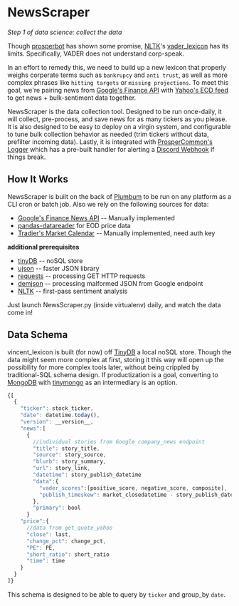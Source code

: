# NewsScraper
_Step 1 of data science: collect the data_

Though [prosperbot](https://github.com/EVEprosper/ProsperUtilities) has shown some promise, [NLTK](http://www.nltk.org/)'s [vader_lexicon](http://www.nltk.org/api/nltk.sentiment.html#module-nltk.sentiment.vader) has its limits.  Specifically, VADER does not understand corp-speak.

In an effort to remedy this, we need to build up a new lexicon that properly weighs corperate terms such as `bankrupcy` and `anti trust`, as well as more complex phrases like `hitting targets` or `missing projections`.  To meet this goal, we're pairing news from [Google's Finance API](https://www.google.com/finance/company_news) with [Yahoo's EOD feed](http://pandas-datareader.readthedocs.io/en/latest/remote_data.html?highlight=get_quote_yahoo#yahoo-finance-quotes) to get news + bulk-sentiment data together.

NewsScraper is the data collection tool.  Designed to be run once-daily, it will collect, pre-process, and save news for as many tickers as you please.  It is also designed to be easy to deploy on a virgin system, and configurable to tune bulk collection behavior as needed (trim tickers without data, prefilter incoming data).  Lastly, it is integrated with [ProsperCommon's Logger](https://github.com/EVEprosper/ProsperCommon/blob/master/docs/prosper_logging.md) which has a pre-built handler for alerting a [Discord Webhook](https://support.discordapp.com/hc/en-us/articles/228383668-Intro-to-Webhooks) if things break.

## How It Works
NewsScraper is built on the back of [Plumbum](http://plumbum.readthedocs.io/en/latest/cli.html) to be run on any platform as a CLI cron or batch job.  Also we rely on the following sources for data:

* [Google's Finance News API](https://www.google.com/finance/company_news) -- Manually implemented
* [pandas-datareader](http://pandas-datareader.readthedocs.io/en/latest/index.html) for EOD price data
* [Tradier's Market Calendar](https://developer.tradier.com/documentation/markets/get-calendar) -- Manually implemented, need auth key

**additional prerequisites**
* [tinyDB](https://tinydb.readthedocs.io/en/latest/) -- noSQL store
* [ujson](https://pypi.python.org/pypi/ujson) -- faster JSON library
* [requests](http://docs.python-requests.org/en/master/) -- processing GET HTTP requests
* [demjson](https://pypi.python.org/pypi/demjson/2.2.4) -- processing malformed JSON from Google endpoint
* [NLTK](http://www.nltk.org/) -- first-pass sentiment analysis

Just launch NewsScraper.py (inside virtualenv) daily, and watch the data come in!

## Data Schema
vincent_lexicon is built (for now) off [TinyDB](https://tinydb.readthedocs.io/en/latest/) a local noSQL store.  Though the data might seem more complex at first, storing it this way will open up the possibility for more complex tools later, without being crippled by traditional-SQL schema design.  If productization is a goal, converting to [MongoDB](https://www.mongodb.com/) with [tinymongo](https://pypi.python.org/pypi/tinymongo) as an intermediary is an option.

```javascript
{[
  {
    "ticker": stock_ticker,
    "date": datetime.today(),
    "version": __version__,
    "news":[
      {
        //individual stories from Google company_news endpoint
        "title": story_title,
        "source": story_source,
        "blurb": story_summary,
        "url": story_link,
        "datetime": story_publish_datetime
        "data":{
          "vader_scores":[positive_score, negative_score, composite],
          "publish_timeskew": market_closedatetime - story_publish_datetime
        },
        "primary": bool
      }
    "price":{
      //data from get_quote_yahoo
      "close": last,
      "change_pct": change_pct,
      "PE": PE,
      "short_ratio": short_ratio
      "time": time
    }
  }
]}
```

This schema is designed to be able to query by `ticker` and group_by `date`.

